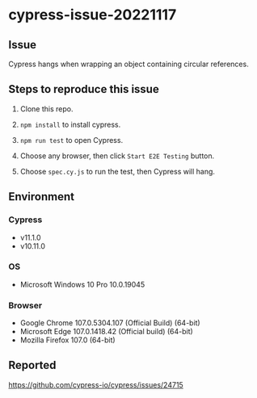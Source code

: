 # cypress-issue-20221117

## Issue

Cypress hangs when wrapping an object containing circular references.

## Steps to reproduce this issue

1. Clone this repo.

1. `npm install` to install cypress.

1. `npm run test` to open Cypress.

1. Choose any browser, then click `Start E2E Testing` button.

1. Choose `spec.cy.js` to run the test, then Cypress will hang.

## Environment

### Cypress

* v11.1.0
* v10.11.0

### OS

* Microsoft Windows 10 Pro 10.0.19045

### Browser

* Google Chrome 107.0.5304.107 (Official Build) (64-bit)
* Microsoft Edge 107.0.1418.42 (Official build) (64-bit)
* Mozilla Firefox 107.0 (64-bit)

## Reported

https://github.com/cypress-io/cypress/issues/24715

